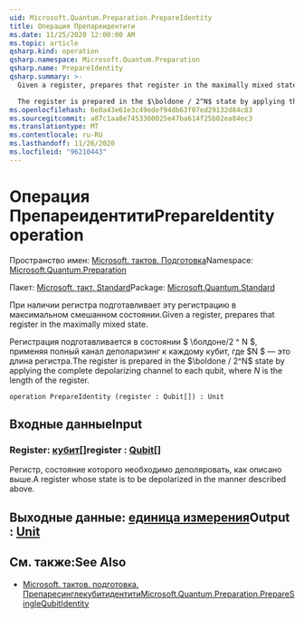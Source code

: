 ```yaml
---
uid: Microsoft.Quantum.Preparation.PrepareIdentity
title: Операция Препареидентити
ms.date: 11/25/2020 12:00:00 AM
ms.topic: article
qsharp.kind: operation
qsharp.namespace: Microsoft.Quantum.Preparation
qsharp.name: PrepareIdentity
qsharp.summary: >-
  Given a register, prepares that register in the maximally mixed state.

  The register is prepared in the $\boldone / 2^N$ state by applying the complete depolarizing channel to each qubit, where $N$ is the length of the register.
ms.openlocfilehash: 6e0a43e61e3c49edef94db63f07ed29132d84c83
ms.sourcegitcommit: a87c1aa8e7453360025e47ba614f25b02ea84ec3
ms.translationtype: MT
ms.contentlocale: ru-RU
ms.lasthandoff: 11/26/2020
ms.locfileid: "96210443"
---
```

# <a name="prepareidentity-operation"></a><span data-ttu-id="a884f-102">Операция Препареидентити</span><span class="sxs-lookup"><span data-stu-id="a884f-102">PrepareIdentity operation</span></span>

<span data-ttu-id="a884f-103">Пространство имен: [Microsoft. тактов. Подготовка](xref:Microsoft.Quantum.Preparation)</span><span class="sxs-lookup"><span data-stu-id="a884f-103">Namespace: [Microsoft.Quantum.Preparation](xref:Microsoft.Quantum.Preparation)</span></span>

<span data-ttu-id="a884f-104">Пакет: [Microsoft. такт. Standard](https://nuget.org/packages/Microsoft.Quantum.Standard)</span><span class="sxs-lookup"><span data-stu-id="a884f-104">Package: [Microsoft.Quantum.Standard](https://nuget.org/packages/Microsoft.Quantum.Standard)</span></span>


<span data-ttu-id="a884f-105">При наличии регистра подготавливает эту регистрацию в максимальном смешанном состоянии.</span><span class="sxs-lookup"><span data-stu-id="a884f-105">Given a register, prepares that register in the maximally mixed state.</span></span>

<span data-ttu-id="a884f-106">Регистрация подготавливается в состоянии $ \болдоне/2 ^ N $, применяя полный канал деполаризинг к каждому кубит, где $N $ — это длина регистра.</span><span class="sxs-lookup"><span data-stu-id="a884f-106">The register is prepared in the $\boldone / 2^N$ state by applying the complete depolarizing channel to each qubit, where $N$ is the length of the register.</span></span>

```qsharp
operation PrepareIdentity (register : Qubit[]) : Unit
```


## <a name="input"></a><span data-ttu-id="a884f-107">Входные данные</span><span class="sxs-lookup"><span data-stu-id="a884f-107">Input</span></span>

### <a name="register--qubit"></a><span data-ttu-id="a884f-108">Register: [кубит](xref:microsoft.quantum.lang-ref.qubit)[]</span><span class="sxs-lookup"><span data-stu-id="a884f-108">register : [Qubit](xref:microsoft.quantum.lang-ref.qubit)[]</span></span>

<span data-ttu-id="a884f-109">Регистр, состояние которого необходимо деполяровать, как описано выше.</span><span class="sxs-lookup"><span data-stu-id="a884f-109">A register whose state is to be depolarized in the manner described above.</span></span>



## <a name="output--unit"></a><span data-ttu-id="a884f-110">Выходные данные: [единица измерения](xref:microsoft.quantum.lang-ref.unit)</span><span class="sxs-lookup"><span data-stu-id="a884f-110">Output : [Unit](xref:microsoft.quantum.lang-ref.unit)</span></span>



## <a name="see-also"></a><span data-ttu-id="a884f-111">См. также:</span><span class="sxs-lookup"><span data-stu-id="a884f-111">See Also</span></span>

- [<span data-ttu-id="a884f-112">Microsoft. тактов. подготовка. Препаресинглекубитидентити</span><span class="sxs-lookup"><span data-stu-id="a884f-112">Microsoft.Quantum.Preparation.PrepareSingleQubitIdentity</span></span>](xref:Microsoft.Quantum.Preparation.PrepareSingleQubitIdentity)